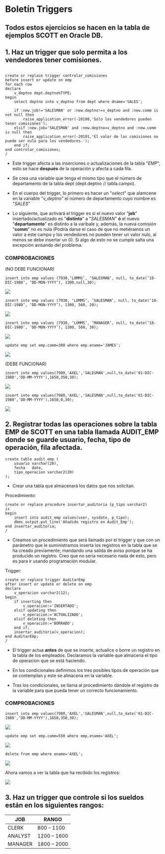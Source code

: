 # Boletín Triggers

## Todos estos ejercicios se hacen en la tabla de ejemplos SCOTT en Oracle DB.

## 1. Haz un trigger que solo permita a los vendedores tener comisiones.

```

create or replace trigger controlar_comisiones
before insert or update on emp
for each row
declare
	v_deptno dept.deptno%TYPE;
begin
	select deptno into v_deptno from dept where dname='SALES';

	if :new.job!='SALESMAN' or :new.deptno!=v_deptno and :new.comm is not null then
		raise_application_error(-20100,'Solo los vendedores pueden tener comisiones');
	elsif :new.job='SALESMAN' and :new.deptno=v_deptno and :new.comm is null then
		raise_application_error(-20101,'El valor de las comisiones no puede ser nulo para los vendedores.');
	end if;
end controlar_comisiones;
/

```

- Este trigger afecta a las inserciones o actualizaciones de la tabla "_EMP_", esto se hace **después** de la operación y afecta a cada fila.

- Se crea una variable que tenga el mismo tipo que el número de departamento de la tabla dept (dept.deptno // tabla.campo).

- En el cuerpo del trigger, lo primero es hacer un "_select_" que alamcene en la variable "_v_deptno_" el número de departamento cuyo nombre es "_SALES_"

- Lo siguiente, que activará el trigger es si el nuevo valor "**job**" insertado/actualizado es "**distinto**" a "*SALESMAN*" **ó** el nuevo "**departamento**" es distinto a la varibale y, además, la nueva comisión "**comm**" no es nula (Podría darse el caso de que no metiéramos un valor a este campo y los vendedores no pueden tener un valor nulo, al menos se debe insertar un 0). Si algo de esto no se cumple salta una excepción avisando del problema.

### COMPROBACIONES

(NO DEBE FUNCIONAR)

```
insert into emp values (7930,‘LOMMS’, ’SALESMAN’, null, to_date(‘18-DIC-1980’, ‘DD-MON-YYYY’), 1300,null,30);
```

![](imagenes/t1.png)

```
insert into emp values (7930, ‘LOMMS’, ’SALESMAN’, null, to_date(‘18-DIC-1980’, ‘DD-MON-YYYY’), 1300, 560, 20);
```

![](imagenes/t2.png)

```
insert into emp values (7930, ‘LOMMS’, ’MANAGER’, null, to_date(‘18-DIC-1980’, ‘DD-MON-YYYY’), 1300, 560, 30);
```

![](imagenes/t3.png)

```
update emp set emp.comm=300 where emp.ename='JAMES';
```

![](imagenes/t4.png)

(DEBE FUNCIONAR)

```
insert into emp values(7980,'AXEL','SALESMAN',null,to_date('01-DIC-1980','DD-MM-YYYY'),1650,350,30);
```

![](imagenes/t5.png)

```
insert into emp values(7980,'AXEL','SALESMAN',null,to_date('01-DIC-1980','DD-MM-YYYY'),1650,0,30);
```

![](imagenes/t6.png)

## 2. Registrar todas las operaciones sobre la tabla EMP de SCOTT en una tabla llamada AUDIT_EMP donde se guarde usuario, fecha, tipo de operación, fila afectada.

```
create table audit_emp (
	usuario varchar(20),
	fecha	date,
	tipo_operacion varchar2(20)
);

```

- Crear una tabla que almacenará los datos que nos solicitan.

Procedimiento:

```
create or replace procedure insertar_auditoria (p_tipo varchar2)
is
begin
	insert into audit_emp values(user, sysdate, p_tipo);
	dbms_output.put_line('Añadido registro en Audit_Emp');
end insertar_auditoria;
/

```

- Creamos un procedimiento que será llamado por el trigger y que con un parámetro que le suministramos inserta los registros en la tabla que se ha creado previamente; mandando una salida de aviso porque se ha producido un registro. Creo que no sería necesario nada de esto, pero es para ir usando programación modular.

Trigger:

```
create or replace trigger AuditarEmp
after insert or update or delete on emp
declare
	v_operacion varchar2(12);
begin
	if inserting then
		v_operacion:='INSERTADO';
	elsif updating then
		v_operacion:='ACTUALIZADO';
	elsif deleting then
		v_operacion:='BORRADO';
	end if;
	insertar_auditoria(v_operacion);
end AuditarEmp;
/
```

- El trigger actua **antes** de que se inserte, actualice o borre un registro en la tabla de los empleados. Declaramos la variable que almacena el tipo de operacion que se está haciendo.

- En los condicionales definimos los tres posibles tipos de operación que se contemplan y este se almacena en la variable.

- Tras los condicionales, se llama al procedimiento dándole el registro de la variable para que pueda tener un correcto funcionamiento.


### COMPROBACIONES

```
insert into emp values(7980,'AXEL','SALESMAN',null,to_date('01-DIC-1980','DD-MM-YYYY'),1650,350,30);
```

![](imagenes/t7.png)

```
update emp set emp.comm=550 where emp.ename='AXEL';
```

![](imagenes/t8.png)

```
delete from emp where ename='AXEL';
```

![](imagenes/t9.png)

Ahora vamos a ver la tabla que ha recibido los registros:

![](imagenes/t10.png)


## 3. Haz un trigger que controle si los sueldos están en los siguientes rangos:

|JOB|RANGO|
|------|----------|
|CLERK| 800 – 1100|
|ANALYST| 1200 – 1600|
|MANAGER|1800 – 2000|



